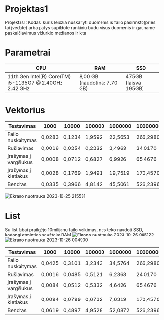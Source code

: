 # Projektas1
Projektas1:
Kodas, kuris leidžia nuskaityti duomenis iš failo pasirinkto(prieš tai įvedate) arba patys supildote rankiniu būdu visus duomenis ir gauname paskaičiavimus vidurkio medianos ir kita
# Parametrai 
| CPU                                                       	| RAM                          	| SSD                  	|
|-----------------------------------------------------------	|------------------------------	|----------------------	|
| 11th Gen Intel(R) Core(TM) i5-1135G7 @ 2.40GHz   2.42 GHz 	| 8,00 GB (naudotina: 7,70 GB) 	| 475GB (laisva 195GB) 	|
# Vektorius 

| Testavimas             	| 1000      	| 10000  	| 100000 	| 1000000 	| 10000000 	|
|-----------------------	|-----------	|--------	|--------	|---------	        |----------  	|
| Failo nuskaitymas     	| 0,0283	| 0,1234 	| 1,9592 	| 22,5653   	| 266,2980 	|
| Rušiavimas            	| 0,0016    	| 0,0254	| 0,2232 	| 2,4963  	        | 24,0170 	|
| Įrašymas į vargšiukus 	| 0,0008    	| 0,0712 	| 0,6827 	| 6,9926    	| 65,4676  	|
| Įrašymas į kietiakus  	| 0,0028   	| 0,1769 	| 1,9491 	| 19,7519  	| 170,4570 	|
| Bendras               	        | 0,0335 	| 0,3966	| 4,8142 	| 45,5061 	        | 526,2396 	|



![Ekrano nuotrauka 2023-10-25 215531](https://github.com/JurgisMickeviciusDM/Projektas1/assets/144474535/c1b74400-7a5f-4fc1-b927-c3a219978b30)

# List
Su list labai prailgėjo 10milijonų failo veikimas, nes teko naudoti SSD, kadangi atminties neužteko RAM
![Ekrano nuotrauka 2023-10-26 005122](https://github.com/JurgisMickeviciusDM/Projektas1/assets/144474535/3e34be52-927a-497c-8719-9aa68a7ed374)
![Ekrano nuotrauka 2023-10-26 004900](https://github.com/JurgisMickeviciusDM/Projektas1/assets/144474535/8e88139f-bd12-4b84-b78e-925ebcd6b0b8)

| Testavimas             	| 1000      	| 10000  	| 100000 	| 1000000 	| 10000000 	|
|-----------------------	|-----------	|--------	|--------	|---------	        |----------  	|
| Failo nuskaitymas     	| 0,0425	| 0,3101 	| 3,2343	| 34,5764   	| 266,2980 	|
| Rušiavimas            	| 0,0016    	| 0,0485	| 0,5121 	| 6,2363  	        | 24,0170 	|
| Įrašymas į vargšiukus 	| 0,0084    	| 0,0512 	| 0,5332 	| 4,6426    	| 65,4676  	|
| Įrašymas į kietiakus  	| 0,0094   	| 0,0799 	| 0,6732 	| 7,6319  	| 170,4570 	|
| Bendras               	        | 0,0619 	| 0,4897	| 4,9528 	| 52,0872 	        | 526,2396 	|

